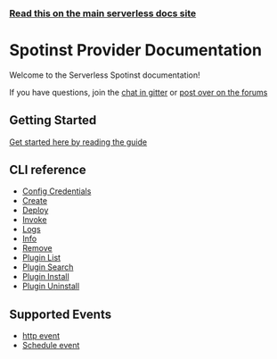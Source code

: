 <!--
title: Serverless - Spotinst Documentation
menuText: Spotinst
layout: Doc
-->

<!-- DOCS-SITE-LINK:START automatically generated  -->
### [Read this on the main serverless docs site](https://www.serverless.com/framework/docs/)
<!-- DOCS-SITE-LINK:END -->

# Spotinst Provider Documentation

Welcome to the Serverless Spotinst documentation!

If you have questions, join the [chat in gitter](https://gitter.im/serverless/serverless) or [post over on the forums](https://forum.serverless.com/)

## Getting Started

<a href="./guide">Get started here by reading the guide</a>

## CLI reference

<ul>
  <li><a href="./cli-reference/config-credentials.md">Config Credentials</a></li>
  <li><a href="./cli-reference/create.md">Create</a></li>
  <li><a href="./cli-reference/deploy.md">Deploy</a></li>
  <li><a href="./cli-reference/invoke.md">Invoke</a></li>
  <li><a href="./cli-reference/logs.md">Logs</a></li>
  <li><a href="./cli-reference/info.md">Info</a></li>
  <li><a href="./cli-reference/remove.md">Remove</a></li>
  <li><a href="./cli-reference/plugin-list.md">Plugin List</a></li>
  <li><a href="./cli-reference/plugin-search.md">Plugin Search</a></li>
  <li><a href="./cli-reference/plugin-install.md">Plugin Install</a></li>
  <li><a href="./cli-reference/plugin-uninstall.md">Plugin Uninstall</a></li>
</ul>

## Supported Events
<ul>
  <li><a href="./events/http.md">http event</a></li>
  <li><a href="./events/schedule.md">Schedule event</a></li>
</ul>
